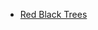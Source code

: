 - [Red Black Trees](https://github.com/a-rcane/winter-of-contributing/tree/C_CPP/C_CPP/Data%20Structures/Trees/Red%20Black%20Trees)
